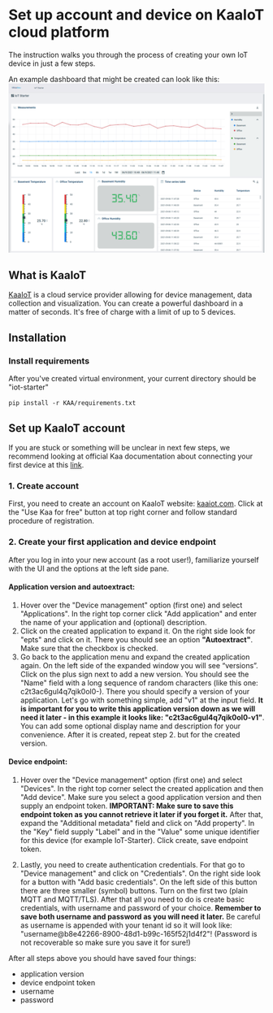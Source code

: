 # Set up account and device on KaaIoT cloud platform
The instruction walks you through the process of creating your own IoT device in just a few steps.

An example dashboard that might be created can look like this:
![Example dashboard](Kaa_dashboard.png "KaaIoT dashboard")

## What is KaaIoT
[KaaIoT](https://www.kaaiot.com/) is a cloud service provider allowing for device management, data collection and visualization. You can create a powerful dashboard in a matter of seconds. It's free of charge with a limit of up to 5 devices.

## Installation

### Install requirements

After you've created virtual environment, your current directory should be "iot-starter"

``` 
pip install -r KAA/requirements.txt
```

## Set up KaaIoT account

If you are stuck or something will be unclear in next few steps, we recommend looking at official Kaa documentation about connecting your first device at this [link](https://docs.kaaiot.io/KAA/docs/v1.3.0/Tutorials/getting-started/connecting-your-first-device/).

### 1. Create account

First, you need to create an account on KaaIoT website: [kaaiot.com](https://www.kaaiot.com/).
Click at the "Use Kaa for free" button at top right corner and follow standard procedure of registration.

### 2. Create your first application and device endpoint

After you log in into your new account (as a root user!), familiarize yourself with the UI and the options at the left side pane. 

#### **Application version and autoextract:**

 1. Hover over the "Device management" option (first one) and select "Applications". In the right top corner click "Add application" and enter the name of your application and (optional) description.
 2. Click on the created application to expand it. On the right side look for "epts" and click on it. There you should see an option **"Autoextract"**. Make sure that the checkbox is checked.
 3. Go back to the application menu and expand the created application again. On the left side of the expanded window you will see “versions”. Click on the plus sign next to add a new version. You should see the "Name" field with a long sequence of random characters (like this one: c2t3ac6gul4q7qik0ol0-). There you should specify a version of your application. Let's go with something simple, add "v1" at the input field. **It is important for you to write this application version down as we will need it later - in this example it looks like: "c2t3ac6gul4q7qik0ol0-v1"**. You can add some optional display name and description for your convenience. After it is created, repeat step 2. but for the created version.

#### **Device endpoint:**

 1. Hover over the "Device management" option (first one) and select "Devices". In the right top corner select the created application and then "Add device". Make sure you select a good application version and then supply an endpoint token. **IMPORTANT: Make sure to save this endpoint token as you cannot retrieve it later if you forget it.** After that, expand the "Additional metadata" field and click on "Add property". In the "Key" field supply "Label" and in the "Value" some unique identifier for this device (for example IoT-Starter). Click create, save endpoint token.

 2. Lastly, you need to create authentication credentials. For that go to "Device management" and click on "Credentials". On the right side look for a button with "Add basic credentials". On the left side of this button there are three smaller (symbol) buttons. Turn on the first two (plain MQTT and MQTT/TLS). After that all you need to do is create basic credentials, with username and password of your choice. **Remember to save both username and password as you will need it later.** Be careful as username is appended with your tenant id so it will look like: "username@b8e42266-8900-48d1-b99c-165f52j1d4f2"! (Password is not recoverable so make sure you save it for sure!)


After all steps above you should have saved four things:
 - application version
 - device endpoint token
 - username
 - password
